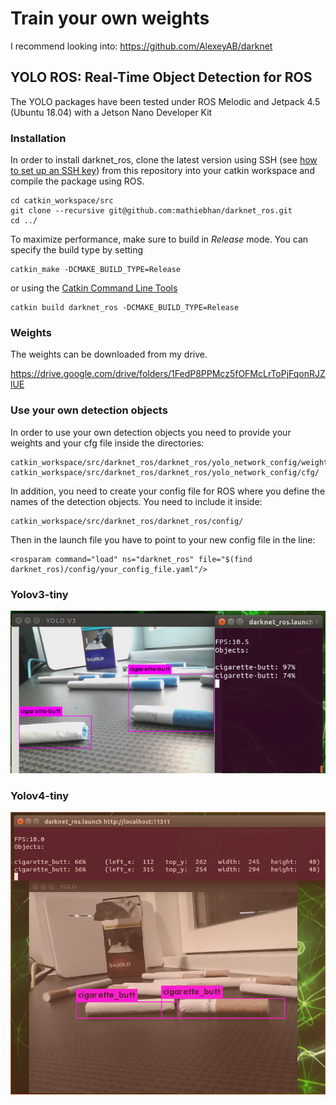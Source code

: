 # Train your own weights

I recommend looking into: https://github.com/AlexeyAB/darknet

## YOLO ROS: Real-Time Object Detection for ROS

The YOLO packages have been tested under ROS Melodic and Jetpack 4.5 (Ubuntu 18.04) with a Jetson Nano Developer Kit


### Installation

In order to install darknet_ros, clone the latest version using SSH (see [how to set up an SSH key](https://confluence.atlassian.com/bitbucket/set-up-an-ssh-key-728138079.html)) from this repository into your catkin workspace and compile the package using ROS.

    cd catkin_workspace/src
    git clone --recursive git@github.com:mathiebhan/darknet_ros.git
    cd ../

To maximize performance, make sure to build in *Release* mode. You can specify the build type by setting

    catkin_make -DCMAKE_BUILD_TYPE=Release

or using the [Catkin Command Line Tools](http://catkin-tools.readthedocs.io/en/latest/index.html#)

    catkin build darknet_ros -DCMAKE_BUILD_TYPE=Release

### Weights
The weights can be downloaded from my drive.

https://drive.google.com/drive/folders/1FedP8PPMcz5fOFMcLrToPjFqonRJZlUE


### Use your own detection objects

In order to use your own detection objects you need to provide your weights and your cfg file inside the directories:

    catkin_workspace/src/darknet_ros/darknet_ros/yolo_network_config/weights/
    catkin_workspace/src/darknet_ros/darknet_ros/yolo_network_config/cfg/

In addition, you need to create your config file for ROS where you define the names of the detection objects. You need to include it inside:

    catkin_workspace/src/darknet_ros/darknet_ros/config/

Then in the launch file you have to point to your new config file in the line:

    <rosparam command="load" ns="darknet_ros" file="$(find darknet_ros)/config/your_config_file.yaml"/>

### Yolov3-tiny

![alt text](https://github.com/Mathiebhan/darknet_ros/blob/master/2.png)


### Yolov4-tiny

![alt text](https://github.com/Mathiebhan/darknet_ros/blob/master/1.png)

    

